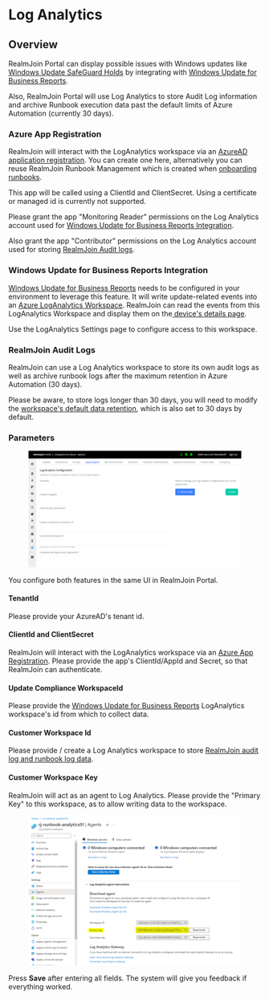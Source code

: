 # Log Analytics

## Overview

RealmJoin Portal can display possible issues with Windows updates like [Windows Update SafeGuard Holds](https://docs.microsoft.com/en-us/windows/deployment/update/safeguard-holds) by integrating with [Windows Update for Business Reports](https://learn.microsoft.com/en-us/windows/deployment/update/wufb-reports-overview).

Also, RealmJoin Portal will use Log Analytics to store Audit Log information and archive Runbook execution data past the default limits of Azure Automation (currently 30 days).

### Azure App Registration

RealmJoin will interact with the LogAnalytics workspace via an [AzureAD application registration](https://docs.microsoft.com/en-us/azure/active-directory/develop/app-objects-and-service-principals). You can create one here, alternatively you can reuse RealmJoin Runbook Management which is created when [onboarding runbooks](../onboarding/connecting-azure-automation/).

This app will be called using a ClientId and ClientSecret. Using a certificate or managed id is currently not supported.

Please grant the app "Monitoring Reader" permissions on the Log Analytics account used for [Windows Update for Business Reports Integration](log-analytics.md#windows-update-for-business-reports-integration).

Also grant the app "Contributor" permissions on the Log Analytics account used for storing [RealmJoin Audit logs](log-analytics.md#realmjoin-audit-logs).

### Windows Update for Business Reports Integration

[Windows Update for Business Reports](https://learn.microsoft.com/en-us/windows/deployment/update/wufb-reports-overview) needs to be configured in your environment to leverage this feature. It will write update-related events into an [Azure LogAnalytics Workspace](https://docs.microsoft.com/en-us/azure/azure-monitor/logs/log-analytics-overview). RealmJoin can read the events from this LogAnalytics Workspace and display them on the[ device's details page](../user-group-device-management/device-list/device-details.md).

Use the LogAnalytics Settings page to configure access to this workspace.&#x20;

### RealmJoin Audit Logs

RealmJoin can use a Log Analytics workspace to store its own audit logs as well as archive runbook logs after the maximum retention in Azure Automation (30 days).&#x20;

Please be aware, to store logs longer than 30 days, you will need to modify the [workspace's default data retention](https://learn.microsoft.com/en-us/azure/azure-monitor/logs/data-retention-archive?tabs=portal-1%2Cportal-2), which is also set to 30 days by default.&#x20;

### Parameters

<figure><img src="../.gitbook/assets/image (17).png" alt=""><figcaption></figcaption></figure>

You configure both features in the same UI in RealmJoin Portal.

#### TenantId

Please provide your AzureAD's tenant id.

#### ClientId and ClientSecret

RealmJoin will interact with the LogAnalytics workspace via an [Azure App Registration](log-analytics.md#azure-app-registration). Please provide the app's ClientId/AppId and Secret, so that RealmJoin can authenticate.

#### Update Compliance WorkspaceId

Please provide the [Windows Update for Business Reports](log-analytics.md#windows-update-for-business-reports-integration) LogAnalytics workspace's id from which to collect data.

#### Customer Workspace Id

Please provide / create a Log Analytics workspace to store [RealmJoin audit log and runbook log data](log-analytics.md#realmjoin-audit-logs).

#### Customer Workspace Key

RealmJoin will act as an agent to Log Analytics. Please provide the "Primary Key" to this workspace, as to allow writing data to the workspace.

<figure><img src="../.gitbook/assets/image (4).png" alt=""><figcaption></figcaption></figure>

Press **Save** after entering all fields. The system will give you feedback if everything worked.
